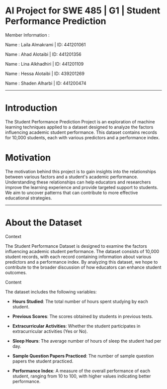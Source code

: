 # AI Project for SWE 485 | G1 | Student Performance Prediction

Member Information :

Name : Laila Almakrami | ID: 441201061

Name : Ahad Alotaibi | ID: 441201356

Name : Lina Alkhadhiri | ID: 441201109

Name : Hessa Alotaibi | ID: 439201269

Name : Shaden Alharbi | ID: 441200474

---

# Introduction

The Student Performance Prediction Project is an exploration of machine learning techniques applied to a dataset designed to analyze the factors influencing academic student performance. This dataset contains records for 10,000 students, each with various predictors and a performance index.

# Motivation

The motivation behind this project is to gain insights into the relationships between various factors and a student's academic performance. Understanding these relationships can help educators and researchers improve the learning experience and provide targeted support to students. We aim to uncover patterns that can contribute to more effective educational strategies.

---
# About the Dataset

 Context

 The Student Performance Dataset is designed to examine the factors influencing academic student performance. The dataset consists of 10,000 student records, with each record containing information about various predictors and a performance index. By analyzing this dataset, we hope to contribute to the broader discussion of how educators can enhance student outcomes.

 Content

 The dataset includes the following variables:

- **Hours Studied**: The total number of hours spent studying by each student.
  
- **Previous Scores**: The scores obtained by students in previous tests.
  
- **Extracurricular Activities**: Whether the student participates in extracurricular activities (Yes or No).
  
- **Sleep Hours**: The average number of hours of sleep the student had per day.
  
- **Sample Question Papers Practiced**: The number of sample question papers the student practiced.

- **Performance Index**: A measure of the overall performance of each student, ranging from 10 to 100, with higher values indicating better performance.
